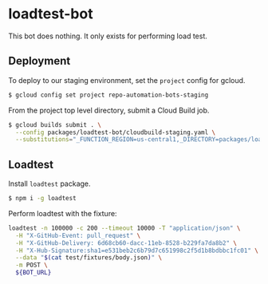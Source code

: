 # loadtest-bot

This bot does nothing. It only exists for performing load test.

## Deployment

To deploy to our staging environment, set the `project` config for gcloud.

```bash
$ gcloud config set project repo-automation-bots-staging
```

From the project top level directory, submit a Cloud Build job.

```bash
$ gcloud builds submit . \
  --config packages/loadtest-bot/cloudbuild-staging.yaml \
  --substitutions="_FUNCTION_REGION=us-central1,_DIRECTORY=packages/loadtest-bot,_BUCKET=repo-bots-tokens,_KEY_RING=probot-keys,_KEY_LOCATION=us-central1"
```

## Loadtest

Install `loadtest` package.

```bash
$ npm i -g loadtest
```

Perform loadtest with the fixture:

```bash
loadtest -n 100000 -c 200 --timeout 10000 -T "application/json" \
  -H "X-GitHub-Event: pull_request" \
  -H "X-GitHub-Delivery: 6d68cb60-dacc-11eb-8528-b229fa7da8b2" \
  -H "X-Hub-Signature:sha1=e531beb2c6b79d7c651998c2f5d1b8bdbbc1fc01" \
  --data "$(cat test/fixtures/body.json)" \
  -m POST \
  ${BOT_URL}
```
